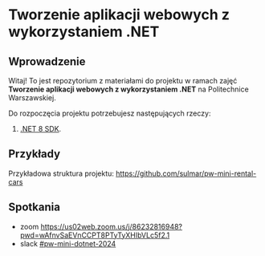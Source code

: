 ﻿# Tworzenie aplikacji webowych z wykorzystaniem .NET

## Wprowadzenie

Witaj! To jest repozytorium z materiałami do projektu w ramach zajęć **Tworzenie aplikacji webowych z wykorzystaniem .NET** na Politechnice Warszawskiej.

Do rozpoczęcia projektu potrzebujesz następujących rzeczy:

1. [.NET 8 SDK](https://dotnet.microsoft.com/en-us/download/dotnet/8.0).


## Przykłady
Przykładowa struktura projektu: https://github.com/sulmar/pw-mini-rental-cars


## Spotkania
- zoom https://us02web.zoom.us/j/86232816948?pwd=wAfnvSaEVnCCPT8PTyTyXHIbVLc5f2.1
- slack [#pw-mini-dotnet-2024](https://sulmarworkspace.slack.com/archives/C083RS5N5HU)
